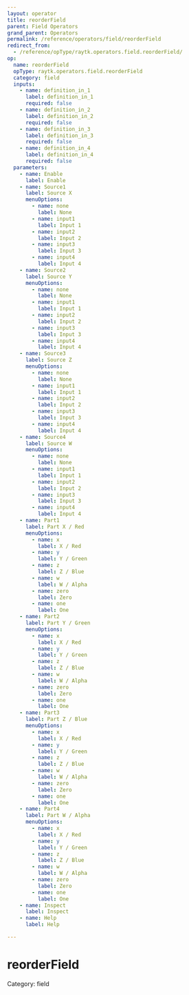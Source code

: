 ```yaml
---
layout: operator
title: reorderField
parent: Field Operators
grand_parent: Operators
permalink: /reference/operators/field/reorderField
redirect_from:
  - /reference/opType/raytk.operators.field.reorderField/
op:
  name: reorderField
  opType: raytk.operators.field.reorderField
  category: field
  inputs:
    - name: definition_in_1
      label: definition_in_1
      required: false
    - name: definition_in_2
      label: definition_in_2
      required: false
    - name: definition_in_3
      label: definition_in_3
      required: false
    - name: definition_in_4
      label: definition_in_4
      required: false
  parameters:
    - name: Enable
      label: Enable
    - name: Source1
      label: Source X
      menuOptions:
        - name: none
          label: None
        - name: input1
          label: Input 1
        - name: input2
          label: Input 2
        - name: input3
          label: Input 3
        - name: input4
          label: Input 4
    - name: Source2
      label: Source Y
      menuOptions:
        - name: none
          label: None
        - name: input1
          label: Input 1
        - name: input2
          label: Input 2
        - name: input3
          label: Input 3
        - name: input4
          label: Input 4
    - name: Source3
      label: Source Z
      menuOptions:
        - name: none
          label: None
        - name: input1
          label: Input 1
        - name: input2
          label: Input 2
        - name: input3
          label: Input 3
        - name: input4
          label: Input 4
    - name: Source4
      label: Source W
      menuOptions:
        - name: none
          label: None
        - name: input1
          label: Input 1
        - name: input2
          label: Input 2
        - name: input3
          label: Input 3
        - name: input4
          label: Input 4
    - name: Part1
      label: Part X / Red
      menuOptions:
        - name: x
          label: X / Red
        - name: y
          label: Y / Green
        - name: z
          label: Z / Blue
        - name: w
          label: W / Alpha
        - name: zero
          label: Zero
        - name: one
          label: One
    - name: Part2
      label: Part Y / Green
      menuOptions:
        - name: x
          label: X / Red
        - name: y
          label: Y / Green
        - name: z
          label: Z / Blue
        - name: w
          label: W / Alpha
        - name: zero
          label: Zero
        - name: one
          label: One
    - name: Part3
      label: Part Z / Blue
      menuOptions:
        - name: x
          label: X / Red
        - name: y
          label: Y / Green
        - name: z
          label: Z / Blue
        - name: w
          label: W / Alpha
        - name: zero
          label: Zero
        - name: one
          label: One
    - name: Part4
      label: Part W / Alpha
      menuOptions:
        - name: x
          label: X / Red
        - name: y
          label: Y / Green
        - name: z
          label: Z / Blue
        - name: w
          label: W / Alpha
        - name: zero
          label: Zero
        - name: one
          label: One
    - name: Inspect
      label: Inspect
    - name: Help
      label: Help

---
```


# reorderField

Category: field

